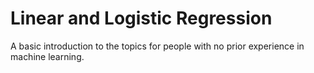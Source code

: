 # Linear and Logistic Regression

A basic introduction to the topics for people with no prior experience in machine learning.